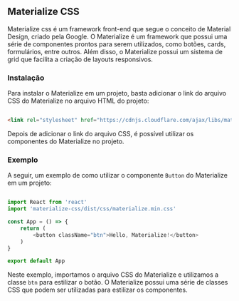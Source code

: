 ## Materialize CSS

Materialize css é um framework front-end que segue o conceito de Material Design, criado pela Google. O Materialize é um framework que possui uma série de componentes prontos para serem utilizados, como botões, cards, formulários, entre outros. Além disso, o Materialize possui um sistema de grid que facilita a criação de layouts responsivos.

### Instalação

Para instalar o Materialize em um projeto, basta adicionar o link do arquivo CSS do Materialize no arquivo HTML do projeto:

```html

<link rel="stylesheet" href="https://cdnjs.cloudflare.com/ajax/libs/materialize/1.0.0/css/materialize.min.css">

```

Depois de adicionar o link do arquivo CSS, é possível utilizar os componentes do Materialize no projeto.

### Exemplo

A seguir, um exemplo de como utilizar o componente `Button` do Materialize em um projeto:

```javascript

import React from 'react'
import 'materialize-css/dist/css/materialize.min.css'

const App = () => {
    return (
        <button className="btn">Hello, Materialize!</button>
    )
}

export default App

```

Neste exemplo, importamos o arquivo CSS do Materialize e utilizamos a classe `btn` para estilizar o botão. O Materialize possui uma série de classes CSS que podem ser utilizadas para estilizar os componentes.

